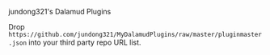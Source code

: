 jundong321's Dalamud Plugins

Drop `https://github.com/jundong321/MyDalamudPlugins/raw/master/pluginmaster.json` into your third party repo URL list.
